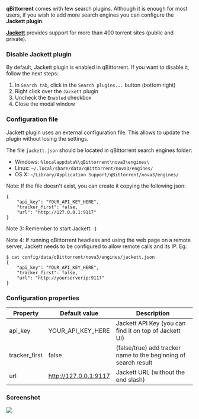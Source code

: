 **qBittorrent** comes with few search plugins. Although it is enough for most users, if you wish to add more search engines you can configure the **Jackett plugin**.

**[Jackett](https://github.com/Jackett/Jackett)** provides support for more than 400 torrent sites (public and private).

### Disable Jackett plugin
By default, Jackett plugin is enabled in qBittorrent. If you want to disable it, follow the next steps:
1. In `Search tab`, click in the `Search plugins...` button (bottom right)
2. Right click over the `Jackett` plugin
3. Uncheck the `Enabled` checkbox
4. Close the modal window

### Configuration file
Jackett plugin uses an external configuration file. This allows to update the plugin without losing the settings.

The file `jackett.json` should be located in qBittorrent search engines folder:
* Windows: `%localappdata%\qBittorrent\nova3\engines\`
* Linux: `~/.local/share/data/qBittorrent/nova3/engines/`
* OS X: `~/Library/Application Support/qBittorrent/nova3/engines/`

Note: If the file doesn't exist, you can create it copying the following json:
```
{
    "api_key": "YOUR_API_KEY_HERE", 
    "tracker_first": false, 
    "url": "http://127.0.0.1:9117"
}
```

Note 3: Remember to start Jackett. :)

Note 4: If running qBittorrent headless and using the web page on a remote server, Jackett needs to be configured to allow remote calls and its IP. Eg:
```
$ cat config/data/qBittorrent/nova3/engines/jackett.json
{
    "api_key": "YOUR_API_KEY_HERE",
    "tracker_first": false,
    "url": "http://yourserverip:9117"
}
```

### Configuration properties
| Property |  Default value |  Description |
|---|---|---|
| api_key | YOUR_API_KEY_HERE | Jackett API Key (you can find it on top of Jackett UI) |
| tracker_first | false | (false/true) add tracker name to the beginning of search result |
| url | http://127.0.0.1:9117 | Jackett URL (without the end slash) |

### Screenshot
![](https://i.imgur.com/uCawgLa.png)
